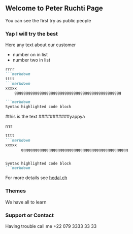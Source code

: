 ## Welcome to Peter Ruchti Page

You can see the first try as public people


### Yap I will try the best

Here any text about our customer
- number on in list
- number two in list

```markdown
rrrr
```markdown
tttt
```markdown
xxxxx
    ggggggggggggggggggggggggggggggggggggggggggggggg

```markdown
Syntax highlighted code block
```
#this is the text 
###########yappya


rrrr
```markdown
tttt
```markdown
xxxxx
       ggggggggggggggggggggggggggggggggggggggggggggggg


Syntax highlighted code block
```markdown

```

For more details see [hedal.ch](http://hedal.ch)

### Themes

We have all to learn

### Support or Contact

Having trouble call me +22 079 3333 33 33
